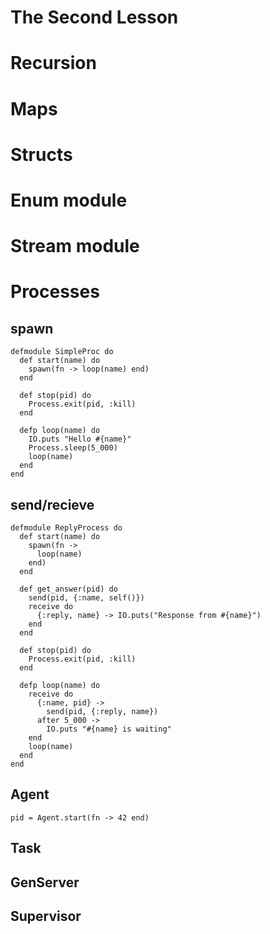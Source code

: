 The Second Lesson
=================

# Recursion
# Maps
# Structs
# Enum module
# Stream module

# Processes

## spawn

```
defmodule SimpleProc do
  def start(name) do
    spawn(fn -> loop(name) end)
  end

  def stop(pid) do
    Process.exit(pid, :kill)
  end

  defp loop(name) do
    IO.puts "Hello #{name}"
    Process.sleep(5_000)
    loop(name)
  end
end
```

## send/recieve

```
defmodule ReplyProcess do
  def start(name) do
    spawn(fn ->
      loop(name)
    end)
  end

  def get_answer(pid) do
    send(pid, {:name, self()})
    receive do
      {:reply, name} -> IO.puts("Response from #{name}")
    end
  end

  def stop(pid) do
    Process.exit(pid, :kill)
  end

  defp loop(name) do
    receive do
      {:name, pid} ->
        send(pid, {:reply, name})
      after 5_000 ->
        IO.puts "#{name} is waiting"
    end
    loop(name)
  end
end
```
## Agent

```
pid = Agent.start(fn -> 42 end)

```

## Task
## GenServer
## Supervisor
